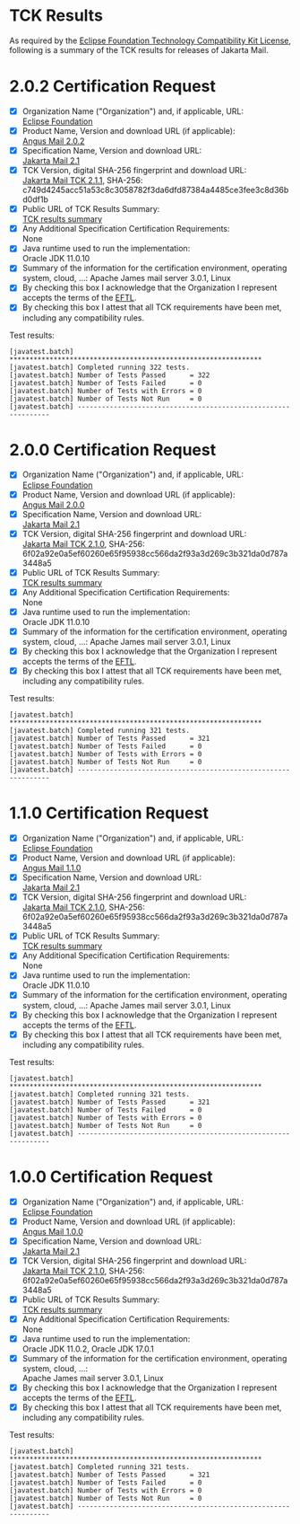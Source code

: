 TCK Results
===========

As required by the
[Eclipse Foundation Technology Compatibility Kit License](https://www.eclipse.org/legal/tck.php),
following is a summary of the TCK results for releases of Jakarta Mail.

# 2.0.2 Certification Request

- [x] Organization Name ("Organization") and, if applicable, URL:\
  [Eclipse Foundation](https://www.eclipse.org/)
- [x] Product Name, Version and download URL (if applicable):\
  [Angus Mail 2.0.2](https://eclipse-ee4j.github.io/angus-mail/)
- [x] Specification Name, Version and download URL:\
  [Jakarta Mail 2.1](https://jakarta.ee/specifications/mail/2.1/)
- [x] TCK Version, digital SHA-256 fingerprint and download URL:\
  [Jakarta Mail TCK 2.1.1](https://download.eclipse.org/jakartaee/mail/2.1/jakarta-mail-tck-2.1.1.zip), SHA-256:
  c749d4245acc51a53c8c3058782f3da6dfd87384a4485ce3fee3c8d36bd0df1b
- [x] Public URL of TCK Results Summary:\
  [TCK results summary](https://eclipse-ee4j.github.io/angus-mail/TCK-Results)
- [x] Any Additional Specification Certification Requirements:\
  None
- [x] Java runtime used to run the implementation:\
  Oracle JDK 11.0.10
- [x] Summary of the information for the certification environment, operating system, cloud, ...:
  Apache James mail server 3.0.1, Linux
- [x] By checking this box I acknowledge that the Organization I represent accepts the terms of
  the [EFTL](https://www.eclipse.org/legal/tck.php).
- [x] By checking this box I attest that all TCK requirements have been met, including any compatibility rules.

Test results:

```
[javatest.batch] ***************************************************************
[javatest.batch] Completed running 322 tests.
[javatest.batch] Number of Tests Passed      = 322
[javatest.batch] Number of Tests Failed      = 0
[javatest.batch] Number of Tests with Errors = 0
[javatest.batch] Number of Tests Not Run     = 0
[javatest.batch] ---------------------------------------------------------------
```


# 2.0.0 Certification Request

- [x] Organization Name ("Organization") and, if applicable, URL:\
  [Eclipse Foundation](https://www.eclipse.org/)
- [x] Product Name, Version and download URL (if applicable):\
  [Angus Mail 2.0.0](https://eclipse-ee4j.github.io/angus-mail/)
- [x] Specification Name, Version and download URL:\
  [Jakarta Mail 2.1](https://jakarta.ee/specifications/mail/2.1/)
- [x] TCK Version, digital SHA-256 fingerprint and download URL:\
  [Jakarta Mail TCK 2.1.0](https://download.eclipse.org/jakartaee/mail/2.1/jakarta-mail-tck-2.1.0.zip), SHA-256:
  6f02a92e0a5ef60260e65f95938cc566da2f93a3d269c3b321da0d787a3448a5
- [x] Public URL of TCK Results Summary:\
  [TCK results summary](https://github.com/eclipse-ee4j/angus-mail/blob/master/doc/CR-1.0.0-SUMMARY-6f02a9.TXT)
- [x] Any Additional Specification Certification Requirements:\
  None
- [x] Java runtime used to run the implementation:\
  Oracle JDK 11.0.10
- [x] Summary of the information for the certification environment, operating system, cloud, ...:
  Apache James mail server 3.0.1, Linux
- [x] By checking this box I acknowledge that the Organization I represent accepts the terms of
  the [EFTL](https://www.eclipse.org/legal/tck.php).
- [x] By checking this box I attest that all TCK requirements have been met, including any compatibility rules.

Test results:

```
[javatest.batch] ***************************************************************
[javatest.batch] Completed running 321 tests.
[javatest.batch] Number of Tests Passed      = 321
[javatest.batch] Number of Tests Failed      = 0
[javatest.batch] Number of Tests with Errors = 0
[javatest.batch] Number of Tests Not Run     = 0
[javatest.batch] ---------------------------------------------------------------
```

# 1.1.0 Certification Request

- [x] Organization Name ("Organization") and, if applicable, URL:\
  [Eclipse Foundation](https://www.eclipse.org/)
- [x] Product Name, Version and download URL (if applicable):\
  [Angus Mail 1.1.0](https://eclipse-ee4j.github.io/angus-mail/)
- [x] Specification Name, Version and download URL:\
  [Jakarta Mail 2.1](https://jakarta.ee/specifications/mail/2.1/)
- [x] TCK Version, digital SHA-256 fingerprint and download URL:\
  [Jakarta Mail TCK 2.1.0](https://download.eclipse.org/jakartaee/mail/2.1/jakarta-mail-tck-2.1.0.zip), SHA-256:
  6f02a92e0a5ef60260e65f95938cc566da2f93a3d269c3b321da0d787a3448a5
- [x] Public URL of TCK Results Summary:\
  [TCK results summary](https://github.com/eclipse-ee4j/angus-mail/blob/master/doc/CR-1.0.0-SUMMARY-6f02a9.TXT)
- [x] Any Additional Specification Certification Requirements:\
  None
- [x] Java runtime used to run the implementation:\
  Oracle JDK 11.0.10
- [x] Summary of the information for the certification environment, operating system, cloud, ...:
  Apache James mail server 3.0.1, Linux
- [x] By checking this box I acknowledge that the Organization I represent accepts the terms of
  the [EFTL](https://www.eclipse.org/legal/tck.php).
- [x] By checking this box I attest that all TCK requirements have been met, including any compatibility rules.

Test results:

```
[javatest.batch] ***************************************************************
[javatest.batch] Completed running 321 tests.
[javatest.batch] Number of Tests Passed      = 321
[javatest.batch] Number of Tests Failed      = 0
[javatest.batch] Number of Tests with Errors = 0
[javatest.batch] Number of Tests Not Run     = 0
[javatest.batch] ---------------------------------------------------------------
```

# 1.0.0 Certification Request

- [x] Organization Name ("Organization") and, if applicable, URL:\
  [Eclipse Foundation](https://www.eclipse.org/)
- [x] Product Name, Version and download URL (if applicable):\
  [Angus Mail 1.0.0](https://github.com/eclipse-ee4j/angus-mail/releases/tag/1.0.0)
- [x] Specification Name, Version and download URL:\
  [Jakarta Mail 2.1](https://jakarta.ee/specifications/mail/2.1/)
- [x] TCK Version, digital SHA-256 fingerprint and download URL:\
  [Jakarta Mail TCK 2.1.0](https://download.eclipse.org/jakartaee/mail/2.1/jakarta-mail-tck-2.1.0.zip), SHA-256:
  6f02a92e0a5ef60260e65f95938cc566da2f93a3d269c3b321da0d787a3448a5
- [x] Public URL of TCK Results Summary:\
  [TCK results summary](https://github.com/eclipse-ee4j/angus-mail/blob/master/doc/CR-1.0.0-SUMMARY-6f02a9.TXT)
- [x] Any Additional Specification Certification Requirements:\
  None
- [x] Java runtime used to run the implementation:\
  Oracle JDK 11.0.2, Oracle JDK 17.0.1
- [x] Summary of the information for the certification environment, operating system, cloud, ...:\
  Apache James mail server 3.0.1, Linux
- [x] By checking this box I acknowledge that the Organization I represent accepts the terms of
  the [EFTL](https://www.eclipse.org/legal/tck.php).
- [x] By checking this box I attest that all TCK requirements have been met, including any compatibility rules.

Test results:

```
[javatest.batch] ***************************************************************
[javatest.batch] Completed running 321 tests.
[javatest.batch] Number of Tests Passed      = 321
[javatest.batch] Number of Tests Failed      = 0
[javatest.batch] Number of Tests with Errors = 0
[javatest.batch] Number of Tests Not Run     = 0
[javatest.batch] ---------------------------------------------------------------
```
